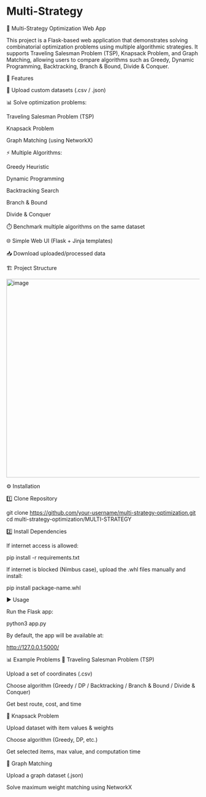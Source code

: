 # Multi-Strategy

🧩 Multi-Strategy Optimization Web App

This project is a Flask-based web application that demonstrates solving combinatorial optimization problems using multiple algorithmic strategies. It supports Traveling Salesman Problem (TSP), Knapsack Problem, and Graph Matching, allowing users to compare algorithms such as Greedy, Dynamic Programming, Backtracking, Branch & Bound, Divide & Conquer.

🚀 Features

📂 Upload custom datasets (.csv / .json)

📊 Solve optimization problems:

Traveling Salesman Problem (TSP)

Knapsack Problem

Graph Matching (using NetworkX)

⚡ Multiple Algorithms:

Greedy Heuristic

Dynamic Programming

Backtracking Search

Branch & Bound

Divide & Conquer

⏱️ Benchmark multiple algorithms on the same dataset

🌐 Simple Web UI (Flask + Jinja templates)

📥 Download uploaded/processed data

🏗️ Project Structure






<img width="658" height="518" alt="image" src="https://github.com/user-attachments/assets/83feb256-1be4-47a1-a6c2-6172df0fb464" />

⚙️ Installation

1️⃣ Clone Repository

git clone https://github.com/your-username/multi-strategy-optimization.git cd multi-strategy-optimization/MULTI-STRATEGY

2️⃣ Install Dependencies

If internet access is allowed:

pip install -r requirements.txt

If internet is blocked (Nimbus case), upload the .whl files manually and install:

pip install package-name.whl

▶️ Usage

Run the Flask app:

python3 app.py

By default, the app will be available at:

http://127.0.0.1:5000/

📊 Example Problems 🧭 Traveling Salesman Problem (TSP)

Upload a set of coordinates (.csv)

Choose algorithm (Greedy / DP / Backtracking / Branch & Bound / Divide & Conquer)

Get best route, cost, and time

🎒 Knapsack Problem

Upload dataset with item values & weights

Choose algorithm (Greedy, DP, etc.)

Get selected items, max value, and computation time

🔗 Graph Matching

Upload a graph dataset (.json)

Solve maximum weight matching using NetworkX
